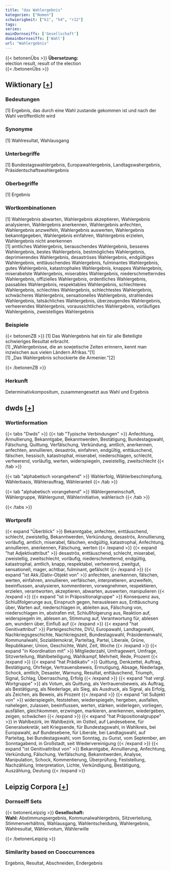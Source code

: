 ```yaml
---
title: "das Wahlergebnis"
kategorien: ["Nomen"]
schwierigkeit: ["k1", "h4", "r12"]
tags:
series:
mainDornseiffs: ['Gesellschaft']
domainDornseiffs: ['Wahl']
url: "Wahlergebnis"
---
```


{{< betonenÜbs >}}
**Übersetzung:**  
election result, result  of the election  
{{< /betonenÜbs >}}

## Wiktionary [[+](https://de.wiktionary.org/wiki/Wahlergebnis)]

### Bedeutungen
[1] Ergebnis, das durch eine Wahl zustande gekommen ist und nach der Wahl veröffentlicht wird  

### Synonyme
[1] Wahlresultat, Wahlausgang  

### Unterbegriffe
[1] Bundestagswahlergebnis, Europawahlergebnis, Landtagswahergebnis, Präsidentschaftswahlergebnis  

### Oberbegriffe
[1] Ergebnis  

### Wortkombinationen
[1] Wahlergebnis abwarten, Wahlergebnis akzeptieren, Wahlergebnis analysieren, Wahlergebnis anerkennen, Wahlergebnis anfechten, Wahlergebnis anzweifeln, Wahlergebnis auswerten, Wahlergebnis bekanntgegeben, Wahlergebnis einfahren, Wahlergebnis erzielen, Wahlergebnis nicht anerkennen  
[1] amtliches Wahlergebnis, berauschendes Wahlergebnis, besseres Wahlergebnis, bestes Wahlergebnis, bestmögliches Wahlergebnis, deprimierendes Wahlergebnis, desaströses Wahlergebnis, endgültiges Wahlergebnis, enttäuschendes Wahlergebnis, fulminantes Wahlergebnis, gutes Wahlergebnis, katastrophales Wahlergebnis, knappes Wahlergebnis, miserabelste Wahlergebnis, miserables Wahlergebnis, niederschmetterndes Wahlergebnis, offizielles Wahlergebnis, ordentliches Wahlergebnis, passables Wahlergebnis, respektables Wahlergebnis, schlechteres Wahlergebnis, schlechtes Wahlergebnis, schlechtestes Wahlergebnis, schwächeres Wahlergebnis, sensationelles Wahlergebnis, strahlendes Wahlergebnis, tatsächliches Wahlergebnis, überzeugendes Wahlergebnis, verheerendes Wahlergebnis, voraussichtliches Wahlergebnis, vorläufiges Wahlergebnis, zweistelliges Wahlergebnis  

### Beispiele
{{< betonenZB >}}
[1] Das Wahlergebnis hat ein für alle Beteiligte schwieriges Resultat erbracht.  
[1] „Wahlergebnisse, die an sowjetische Zeiten erinnern, kennt man inzwischen aus vielen Ländern Afrikas.“[1]  
[1] „Das Wahlergebnis schockierte die Armenier.“[2]  

{{< /betonenZB >}}
### Herkunft
Determinativkompositum, zusammengesetzt aus Wahl und Ergebnis  



## dwds [[+](https://www.dwds.de/wb/Wahlergebnis)]

### Wortinformation
{{< tabs "Dwds" >}}
{{< tab "Typische Verbindungen" >}}
Anfechtung, Annullierung, Bekanntgabe, Bekanntwerden, Bestätigung, Bundestagswahl, Fälschung, Quittung, Verfälschung, Verkündung, amtlich, anerkennen, anfechten, annullieren, desaströs, einfahren, endgültig, enttäuschend, fälschen, hessisch, katastrophal, miserabel, niederschlagen, schlecht, verheerend, vorläufig, werten, widerspiegeln, zweistellig, zweitschlecht
{{< /tab >}}

{{< tab "alphabetisch vorangehend" >}}
Wahlerfolg, Wählerbeschimpfung, Wählerbasis, Wählerauftrag, Wähleranteil
{{< /tab >}}

{{< tab "alphabetisch vorangehend" >}}
Wählergemeinschaft, Wählergruppe, Wählergunst, Wählerinitiative, wählerisch
{{< /tab >}}

{{< /tabs >}}

### Wortprofil
{{< expand "Überblick" >}} Bekanntgabe, anfechten, enttäuschend, schlecht, zweistellig, Bekanntwerden, Verkündung, desaströs, Annullierung, vorläufig, amtlich, miserabel, fälschen, endgültig, katastrophal, Anfechtung, annullieren, anerkennen, Fälschung, werten {{< /expand >}}
{{< expand "hat Adjektivattribut" >}} desaströs, enttäuschend, schlecht, miserabel, zweistellig, zweitschlecht, vorläufig, niederschmetternd, endgültig, katastrophal, amtlich, knapp, respektabel, verheerend, zweitgut, sensationell, mager, achtbar, fulminant, gefälscht {{< /expand >}}
{{< expand "ist Akk./Dativ-Objekt von" >}} anfechten, anerkennen, fälschen, werten, einfahren, annullieren, verfälschen, interpretieren, anzweifeln, beeinflussen, analysieren, kommentieren, vorwegnehmen, respektieren, erzielen, verantworten, akzeptieren, abwarten, auswerten, manipulieren {{< /expand >}}
{{< expand "ist in Präpositionalgruppe" >}} Konsequenz aus, Schlußfolgerunge aus, Einspruch gegen, herauslesen aus, Enttäuschung über, Warten auf, niederschlagen in, ableiten aus, Fälschung von, niederschlagen im, abstrafen mit, Schlußfolgerung aus, Reaktion auf, widerspiegeln im, ablesen an, Stimmung auf, Verantwortung für, ablesen am, wundern über, Einfluß auf {{< /expand >}}
{{< expand "hat Genitivattribut" >}} Parteigeschichte, DVU, Europawahl, Landtagswahl, Nachkriegsgeschichte, Nachkriegszeit, Bundestagswahl, Präsidentenwahl, Kommunalwahl, Sozialdemokrat, Parteitag, Partei, Liberale, Grüne, Republikaner, Union, Geschichte, Wahl, Zeit, Woche {{< /expand >}}
{{< expand "in Koordination mit" >}} Mitgliederzahl, Umfragewert, Umfrage, Sitzverteilung, Wahlbeteiligung, Wahlkampf, Mehrheit, Rede, Prozent {{< /expand >}}
{{< expand "hat Prädikativ" >}} Quittung, Denkzettel, Auftrag, Bestätigung, Ohrfeige, Vertrauensbeweis, Ermutigung, Absage, Niederlage, Schock, amtlich, Desaster, Warnung, Resultat, enttäuschend, Triumph, Signal, Schlag, Überraschung, Erfolg {{< /expand >}}
{{< expand "hat vergl. Wortgruppe" >}} als Votum, als Quittung, als Vertrauensbeweis, als Auftrag, als Bestätigung, als Niederlage, als Sieg, als Ausdruck, als Signal, als Erfolg, als Zeichen, als Beweis, als Prozent {{< /expand >}}
{{< expand "ist Subjekt von" >}} widerspiegeln, feststehen, wiederspiegeln, hergeben, ausfallen, nahelegen, zulassen, beeinflussen, werten, stärken, widerlegen, vorliegen, ausfällen, gleichkommen, erzwingen, markieren, anerkennen, wiedergeben, zeigen, schwächen {{< /expand >}}
{{< expand "hat Präpositionalgruppe" >}} in Wahlbezirk, im Wahlbezirk, im Ostteil, auf Landesebene, für Generalsekretär, seit Kriegsende, für Bundestagswahl, in Wahlkreis, bei Europawahl, auf Bundesebene, für Liberale, bei Landtagswahl, auf Parteitag, bei Bundestagswahl, vom Sonntag, zu Gunst, vom September, am Sonntagabend, in Großstadt, seit Wiedervereinigung {{< /expand >}}
{{< expand "ist Genitivattribut von" >}} Bekanntgabe, Annullierung, Anfechtung, Verkündung, Fälschung, Verfälschung, Bekanntwerden, Analyse, Manipulation, Schock, Kommentierung, Überprüfung, Feststellung, Nachzählung, Interpretation, Lichte, Verkündigung, Bestätigung, Auszählung, Deutung {{< /expand >}}

## Leipzig Corpora [[+](https://corpora.uni-leipzig.de/en/res?word=Wahlergebnis&corpusId=deu_newscrawl-public_2018)]

### Dornseiff Sets
{{< betonenLeipzig >}}
**Gesellschaft:**  
**Wahl:** Abstimmungsergebnis, Kommunalwahlergebnis, Sitzverteilung, Stimmenverhältnis, Wahlausgang, Wahlentscheidung, Wahlergebnis, Wahlresultat, Wählervotum, Wählerwille  

{{< /betonenLeipzig >}}

### Similarity based on Cooccurrences
Ergebnis, Resultat, Abschneiden, Endergebnis

